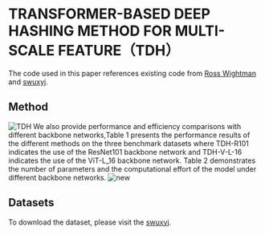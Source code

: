 # TRANSFORMER-BASED DEEP HASHING METHOD FOR MULTI-SCALE FEATURE（TDH）

The code used in this paper references existing code from [Ross Wightman](https://github.com/rwightman/pytorch-image-models/tree/main) and [swuxyj](https://github.com/swuxyj/DeepHash-pytorch).

Method
-----
![TDH](https://user-images.githubusercontent.com/49743419/220228569-dcd3c9d5-33e9-49de-bec0-fcfb17b8e5d2.png)
We also provide performance and efficiency comparisons with different backbone networks,Table 1 presents the performance results of the
different methods on the three benchmark datasets where TDH-R101 indicates the use of the
ResNet101 backbone network and TDH-V-L-16 indicates the use of the ViT-L_16 backbone
network. Table 2 demonstrates the number of parameters and the computational effort of the
model under different backbone networks.
![new](https://user-images.githubusercontent.com/49743419/220231454-b6e2bdf1-1b52-4293-b28f-d6329926c6cc.png)

Datasets
-----
To download the dataset, please visit the [swuxyj](https://github.com/swuxyj/DeepHash-pytorch).
